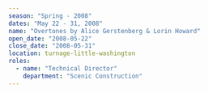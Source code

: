 ```yaml
---
season: "Spring - 2008"
dates: "May 22 - 31, 2008"
name: "Overtones by Alice Gerstenberg & Lorin Howard"
open_date: "2008-05-22"
close_date: "2008-05-31"
location: turnage-little-washington
roles:
  - name: "Technical Director"
    department: "Scenic Construction"
---
```

